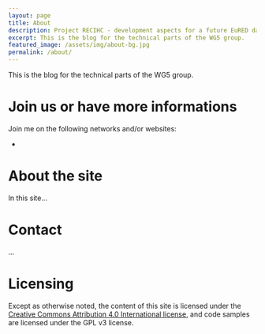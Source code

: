 ```yaml
---
layout: page
title: About
description: Project RECIHC - development aspects for a future EuRED database
excerpt: This is the blog for the technical parts of the WG5 group.
featured_image: /assets/img/about-bg.jpg
permalink: /about/
---
```


This is the blog for the technical parts of the WG5 group.

# Join us or have more informations
Join me on the following networks and/or websites: <!-- Social links -->
<ul class="list-inline text-center fa-3x">
  <li>
    <a rel="me" href="//github.com/EuRED">
      <i class="fa fa-github" aria-hidden="true"></i>
    </a>
  </li>
</ul>

# About the site
In this site...

# Contact
...

# Licensing
Except as otherwise noted, the content of this site is licensed under the <a rel="license cc:license" href="//creativecommons.org/licenses/by/4.0/">Creative Commons Attribution 4.0 International license</a>, and code samples are licensed under the GPL v3 license.
